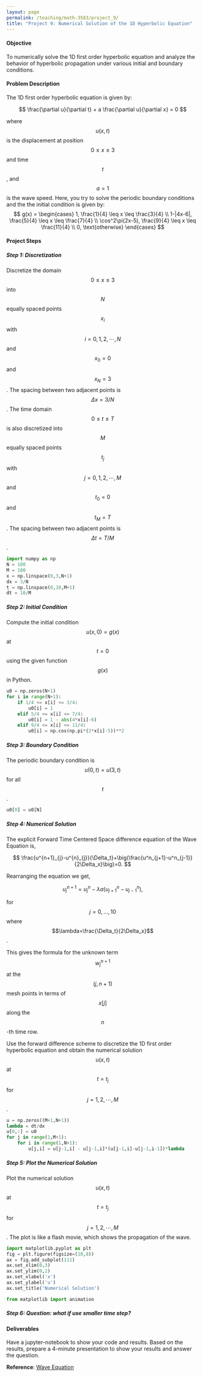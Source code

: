 ```yaml
---
layout: page
permalink: /teaching/math-3583/project_9/
title: "Project 9: Numerical Solution of the 1D Hyperbolic Equation"
---
```

#### Objective

To numerically solve the 1D first order hyperbolic equation and analyze the behavior of hyperbolic propagation under various initial and boundary conditions.

#### Problem Description

The 1D first order hyperbolic equation is given by:

$$
\frac{\partial u}{\partial t} + a \frac{\partial u}{\partial x} = 0
$$

where $$u(x,t)$$ is the displacement at position $$0\le x \le 3$$ and time $$t$$, and $$a=1$$ is the wave speed.
Here, you try to solve the periodic boundary conditions and the the initial condition is given by:
$$
g(x) = \begin{cases}
1, \frac{1}{4} \leq x \leq \frac{3}{4} \\
1-|4x-6|, \frac{5}{4} \leq x \leq \frac{7}{4} \\
\cos^2\pi(2x-5), \frac{9}{4} \leq x \leq \frac{11}{4} \\
0, \text{otherwise}
\end{cases}
$$

#### Project Steps
##### Step 1: Discretization
Discretize the domain $$0\le x \le 3$$ into $$N$$ equally spaced points $$x_i$$ with $$i=0,1,2,\cdots,N$$ and $$x_0=0$$ and $$x_N=3$$. The spacing between two adjacent points is $$\Delta x = 3/N$$. The time domain $$0\le t \le T$$ is also discretized into $$M$$ equally spaced points $$t_j$$ with $$j=0,1,2,\cdots,M$$ and $$t_0=0$$ and $$t_M=T$$. The spacing between two adjacent points is $$\Delta t = T/M$$.
```python
import numpy as np
N = 100
M = 100
x = np.linspace(0,3,N+1)
dx = 3/N
t = np.linspace(0,10,M+1)
dt = 10/M
```
##### Step 2: Initial Condition
Compute the initial condition $$u(x,0)=g(x)$$ at $$t=0$$ using the given function $$g(x)$$ in Python.
```python
u0 = np.zeros(N+1)
for i in range(N+1):
    if 1/4 <= x[i] <= 3/4:
        u0[i] = 1
    elif 5/4 <= x[i] <= 7/4:
        u0[i] = 1 - abs(4*x[i]-6)
    elif 9/4 <= x[i] <= 11/4:
        u0[i] = np.cos(np.pi*(2*x[i]-5))**2
```
##### Step 3: Boundary Condition
The periodic boundary condition is $$u(0,t)=u(3,t)$$ for all $$t$$.
```python
u0[0] = u0[N]
```
##### Step 4: Numerical Solution
The explicit Forward Time Centered Space difference equation of the Wave Equation is,

$$
\frac{u^{n+1}_{j}-u^{n}_{j}}{\Delta_t}+\big(\frac{u^n_{j+1}-u^n_{j-1}}{2\Delta_x}\big)=0.
$$

Rearranging the equation we get,

$$
u_{j}^{n+1}=u^{n}_{j}-\lambda a(u_{j+1}^{n}-u_{j-1}^{n}),
$$

for $$j=0,...,10$$ where $$\lambda=\frac{\Delta_t}{2\Delta_x}$$.

This gives the formula for the unknown term $$w^{n+1}_{j}$$ at the $$(j,n+1)$$ mesh points
in terms of $$x[j]$$ along the $$n$$-th time row.

Use the forward difference scheme to discretize the 1D first order hyperbolic equation and obtain the numerical solution $$u(x,t)$$ at $$t=t_j$$ for $$j=1,2,\cdots,M$$.
```python
u = np.zeros((M+1,N+1))
lambda = dt/dx
u[0,:] = u0
for j in range(1,M+1):
    for i in range(1,N+1):
        u[j,i] = u[j-1,i] - u[j-1,i]*(u[j-1,i]-u[j-1,i-1])*lambda
```
##### Step 5: Plot the Numerical Solution
Plot the numerical solution $$u(x,t)$$ at $$t=t_j$$ for $$j=1,2,\cdots,M$$.
The plot is like a flash movie, which shows the propagation of the wave.
```python
import matplotlib.pyplot as plt
fig = plt.figure(figsize=(10,8))
ax = fig.add_subplot(111)
ax.set_xlim(0,3)
ax.set_ylim(0,2)
ax.set_xlabel('x')
ax.set_ylabel('u')
ax.set_title('Numerical Solution')

from matplotlib import animation
```

##### Step 6: Question: what if use smaller time step?

#### Deliverables
Have a jupyter-notebook to show your code and results.
Based on the results, prepare a 4-minute presentation to show your results and answer the question.

**Reference**: [Wave Equation](https://john-s-butler-dit.github.io/NumericalAnalysisBook/Chapter%2010%20-%20Hyperbolic%20Equations/1001_Wave%20Equation.html)
